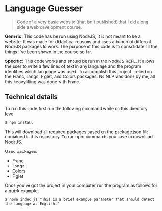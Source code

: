 # Language Guesser

> Code of a very basic website (that isn't published) that I did along side a web development course.

**Generic:** This code has be run using NodeJS, it is not meant to be a website. It was made for didactical reasons and uses a bunch of different NodeJS packages to work. The purpose of this code is to consolidate all the things I´ve been shown in the course so far.

**Specific:** This code works and should be run in the NodeJS REPL. It allows the user to write a few lines of text in any language and the program identifies which language was used. To accomplish this project I relied on the Franc, Langs, Figlet, and Colors packages. No NLP was done by me, all this heavylifting was done with Franc.

## Technical details

To run this code first run the following command while on this directory level:

```shell
$ npm install
```

This will download all required packages based on the package.json file contained in this repository. To run npm commands you have to download [NodeJS](https://nodejs.org/en/).

Used packages:
- Franc
- Langs
- Colors
- Figlet

Once you've got the project in your computer run the program as follows for a quick example.

```shell
$ node index.js "This is a brief example parameter that should detect the language as English."
```